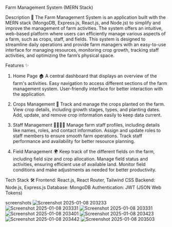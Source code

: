 Farm Management System (MERN Stack)

Description 🌿
The Farm Management System is an application built with the MERN stack (MongoDB, Express.js, React.js, and Node.js) to simplify and improve the management of farm activities. The system offers an intuitive, web-based platform where users can efficiently manage various aspects of a farm, such as crops, staff, and fields. This system is designed to streamline daily operations and provide farm managers with an easy-to-use interface for managing resources, monitoring crop growth, tracking staff activities, and optimizing the farm’s physical space.

Features ✨
1. Home Page 🏠
A central dashboard that displays an overview of the farm's activities.
Easy navigation to access different sections of the farm management system.
User-friendly interface for better interaction with the application.

2. Crops Management 🌾
Track and manage the crops planted on the farm.
View crop details, including growth stages, types, and planting dates.
Add, update, and remove crop information easily to keep data current.

3. Staff Management 👩‍🌾👨‍🌾
Manage farm staff profiles, including details like names, roles, and contact information.
Assign and update roles to staff members to ensure smooth farm operations.
Track staff performance and availability for better resource planning.

4. Field Management 🌍
Keep track of the different fields on the farm, including field size and crop allocation.
Manage field status and activities, ensuring efficient use of available land.
Monitor field conditions and make adjustments as needed for better productivity.

Tech Stack 🛠
Frontend: React.js, React Router, Tailwind CSS
Backend: Node.js, Express.js
Database: MongoDB
Authentication: JWT (JSON Web Tokens)



screenshots 
![Screenshot 2025-01-08 203233](https://github.com/user-attachments/assets/3f0505df-7026-4234-88a6-c0339b1033d7)
![Screenshot 2025-01-08 203331](https://github.com/user-attachments/assets/2d25b5f3-f86c-4e69-b97a-6b678e871938)
![Screenshot 2025-01-08 203331](https://github.com/user-attachments/assets/ef1c3545-1c6a-4040-af77-3d2dab700b67)
![Screenshot 2025-01-08 203401](https://github.com/user-attachments/assets/8eeb918f-3abf-4f13-922d-15e61e927787)
![Screenshot 2025-01-08 203423](https://github.com/user-attachments/assets/b8bdebf5-f9c0-4e34-90c7-97b5068c7afb)
![Screenshot 2025-01-08 203442](https://github.com/user-attachments/assets/afa994dc-378e-471a-adf5-090ac1893318)
![Screenshot 2025-01-08 203503](https://github.com/user-attachments/assets/91f62321-f890-4d73-8319-f228ac391fbc)












